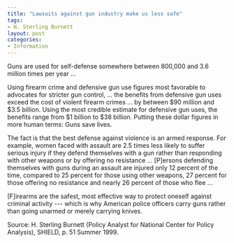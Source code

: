 ```yaml
---
title: "Lawsuits against gun industry make us less safe"
tags:
- H. Sterling Burnett
layout: post
categories:
- Information
---
```


Guns are used for self-defense somewhere between 800,000 and 3.6 million times per year ...

Using firearm crime and defensive gun use figures most favorable to advocates for stricter gun control, ... the benefits from defensive gun uses exceed the cost of violent firearm crimes ... by between $90 million and $3.5 billion. Using the most credible estimate for defensive gun uses, the benefits range from $1 billion to $38 billion. Putting these dollar figures in more human terms: Guns save lives.

The fact is that the best defense against violence is an armed response. For example, women faced with assault are 2.5 times less likely to suffer serious injury if they defend themselves with a gun rather than responding with other weapons or by offering no resistance ... \[P\]ersons defending themselves with guns during an assault are injured only 12 percent of the time, compared to 25 percent for those using other weapons, 27 percent for those offering no resistance and nearly 26 percent of those who flee ...

\[F\]irearms are the safest, most effective way to protect oneself against criminal activity --- which is why American police officers carry guns rather than going unarmed or merely carrying knives.

Source: H. Sterling Burnett (Policy Analyst for National Center for Policy Analysis), SHIELD, p. 51 Summer 1999.
